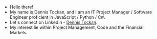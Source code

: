-  Hello there!
-  My name is Dennis Tockan, and I am an IT Project Manager / Software Engineer proficient in JavaScript / Python / C#.
-  Let's connect on LinkedIn - [Dennis Tockan](https://www.linkedin.com/in/dennis-tockan-8b109a18b/).
-  My interest lie within Project Management, Code and the Financial Markets.

<!---
DennisTockan/DennisTockan is a ✨ special ✨ repository because its `README.md` (this file) appears on your GitHub profile.
You can click the Preview link to take a look at your changes.
--->
